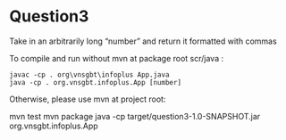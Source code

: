 # Question3

Take in an arbitrarily long “number” and return it formatted with commas

To compile and run without mvn at package root scr/java :
    
    javac -cp . org\vnsgbt\infoplus App.java
    java -cp . org.vnsgbt.infoplus.App [number]
    
Otherwise, please use mvn at project root:

mvn test
mvn package
java -cp target/question3-1.0-SNAPSHOT.jar org.vnsgbt.infoplus.App    